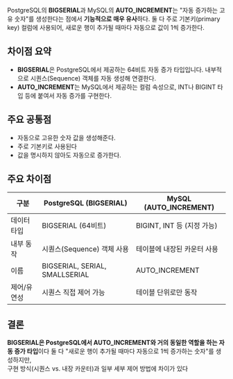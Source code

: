 PostgreSQL의 **BIGSERIAL**과 MySQL의 **AUTO_INCREMENT**는 "자동 증가하는 고유 숫자"를 생성한다는 점에서 **기능적으로 매우 유사**하다.
둘 다 주로 기본키(primary key) 컬럼에 사용되어, 새로운 행이 추가될 때마다 자동으로 값이 1씩 증가한다.

## 차이점 요약

- **BIGSERIAL**은 PostgreSQL에서 제공하는 64비트 자동 증가 타입입니다. 내부적으로 시퀀스(Sequence) 객체를 자동 생성해 연결한다.
- **AUTO_INCREMENT**는 MySQL에서 제공하는 컬럼 속성으로, INT나 BIGINT 타입 등에 붙여서 자동 증가를 구현한다.

## 주요 공통점

- 자동으로 고유한 숫자 값을 생성해준다.
- 주로 기본키로 사용된다
- 값을 명시하지 않아도 자동으로 증가한다.
    

## 주요 차이점

|구분|PostgreSQL (BIGSERIAL)|MySQL (AUTO_INCREMENT)|
|---|---|---|
|데이터 타입|BIGSERIAL (64비트)|BIGINT, INT 등 (지정 가능)|
|내부 동작|시퀀스(Sequence) 객체 사용|테이블에 내장된 카운터 사용|
|이름|BIGSERIAL, SERIAL, SMALLSERIAL|AUTO_INCREMENT|
|제어/유연성|시퀀스 직접 제어 가능|테이블 단위로만 동작|

## 결론

**BIGSERIAL은 PostgreSQL에서 AUTO_INCREMENT와 거의 동일한 역할을 하는 자동 증가 타입**이다
둘 다 "새로운 행이 추가될 때마다 자동으로 1씩 증가하는 숫자"를 생성하지만,  
구현 방식(시퀀스 vs. 내장 카운터)과 일부 세부 제어 방법에 차이가 있다
